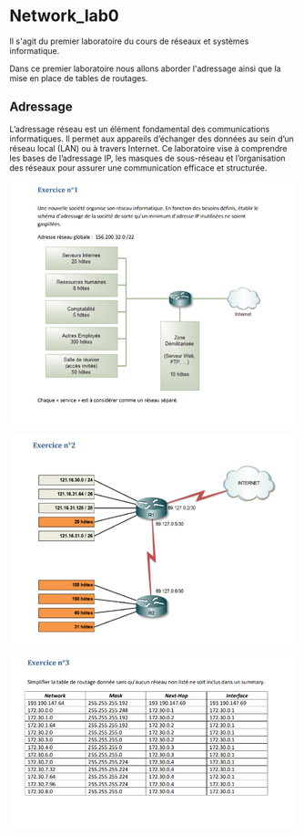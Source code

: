 # Network_lab0
Il s'agit du premier laboratoire du cours de réseaux et systèmes informatique.

Dans ce premier laboratoire nous allons aborder l'adressage ainsi que la mise en place de tables de routages.

## Adressage
L’adressage réseau est un élément fondamental des communications informatiques. Il permet aux appareils d’échanger des données au sein d’un réseau local (LAN) ou à travers Internet. Ce laboratoire vise à comprendre les bases de l’adressage IP, les masques de sous-réseau et l’organisation des réseaux pour assurer une communication efficace et structurée.

![Exercice 1](exo1.png)


![Exercice 2](exo2.png)

![Exercice 3](exo3.png)
